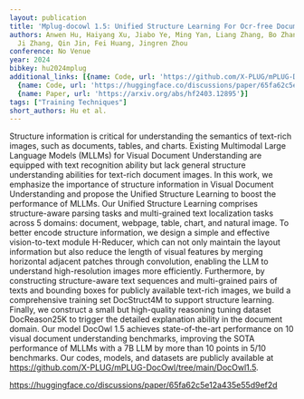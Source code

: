 ```yaml
---
layout: publication
title: 'Mplug-docowl 1.5: Unified Structure Learning For Ocr-free Document Understanding'
authors: Anwen Hu, Haiyang Xu, Jiabo Ye, Ming Yan, Liang Zhang, Bo Zhang, Chen Li,
  Ji Zhang, Qin Jin, Fei Huang, Jingren Zhou
conference: No Venue
year: 2024
bibkey: hu2024mplug
additional_links: [{name: Code, url: 'https://github.com/X-PLUG/mPLUG-DocOwl/tree/main/DocOwl1.5'},
  {name: Code, url: 'https://huggingface.co/discussions/paper/65fa62c5e12a435e55d9ef2d'},
  {name: Paper, url: 'https://arxiv.org/abs/hf2403.12895'}]
tags: ["Training Techniques"]
short_authors: Hu et al.
---
```

Structure information is critical for understanding the semantics of text-rich images, such as documents, tables, and charts. Existing Multimodal Large Language Models (MLLMs) for Visual Document Understanding are equipped with text recognition ability but lack general structure understanding abilities for text-rich document images. In this work, we emphasize the importance of structure information in Visual Document Understanding and propose the Unified Structure Learning to boost the performance of MLLMs. Our Unified Structure Learning comprises structure-aware parsing tasks and multi-grained text localization tasks across 5 domains: document, webpage, table, chart, and natural image. To better encode structure information, we design a simple and effective vision-to-text module H-Reducer, which can not only maintain the layout information but also reduce the length of visual features by merging horizontal adjacent patches through convolution, enabling the LLM to understand high-resolution images more efficiently. Furthermore, by constructing structure-aware text sequences and multi-grained pairs of texts and bounding boxes for publicly available text-rich images, we build a comprehensive training set DocStruct4M to support structure learning. Finally, we construct a small but high-quality reasoning tuning dataset DocReason25K to trigger the detailed explanation ability in the document domain. Our model DocOwl 1.5 achieves state-of-the-art performance on 10 visual document understanding benchmarks, improving the SOTA performance of MLLMs with a 7B LLM by more than 10 points in 5/10 benchmarks. Our codes, models, and datasets are publicly available at https://github.com/X-PLUG/mPLUG-DocOwl/tree/main/DocOwl1.5.

https://huggingface.co/discussions/paper/65fa62c5e12a435e55d9ef2d